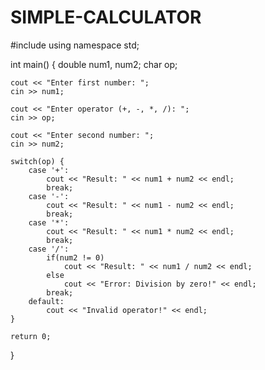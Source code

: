 # SIMPLE-CALCULATOR
#include <iostream>
using namespace std;

int main() {
    double num1, num2;
    char op;
    
    cout << "Enter first number: ";
    cin >> num1;
    
    cout << "Enter operator (+, -, *, /): ";
    cin >> op;
    
    cout << "Enter second number: ";
    cin >> num2;
    
    switch(op) {
        case '+':
            cout << "Result: " << num1 + num2 << endl;
            break;
        case '-':
            cout << "Result: " << num1 - num2 << endl;
            break;
        case '*':
            cout << "Result: " << num1 * num2 << endl;
            break;
        case '/':
            if(num2 != 0)
                cout << "Result: " << num1 / num2 << endl;
            else
                cout << "Error: Division by zero!" << endl;
            break;
        default:
            cout << "Invalid operator!" << endl;
    }
    
    return 0;
}






